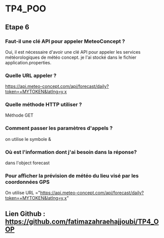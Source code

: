 # TP4_POO
## Etape 6
###  Faut-il une clé API pour appeler MeteoConcept ?
Oui, il est nécessaire d'avoir une clé API pour appeler les services météorologiques de météo concept. je l'ai stocké dans le fichier application.properties.
### Quelle URL appeler ?
https://api.meteo-concept.com/api/forecast/daily?token=+MYTOKEN&latlng=y,x
### Quelle méthode HTTP utiliser ?
Méthode GET
###  Comment passer les paramètres d'appels ?
on utilise le symbole &
### Où est l'information dont j'ai besoin dans la réponse?
dans l'object forecast
###  Pour afficher la prévision de météo du lieu visé par les coordonnées GPS
On utilise URL ="https://api.meteo-concept.com/api/forecast/daily?token=+MYTOKEN&latlng=y,x"

## Lien Github : https://github.com/fatimazahraehajjoubi/TP4_OOP

